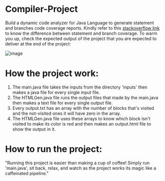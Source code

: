 # Compiler-Project
Build a dynamic code analyzer for Java Language to generate statement and branches
code coverage reports. Kindly refer to this [stackoverflow link](https://stackoverflow.com/questions/14519416/a-difference-between-statement-and-decision-coverage#:~:text=Statement)
 to know the difference
between statement and branch coverage.
To warm you up, check the expected output of the project that you are expected to
deliver at the end of the project:



![image](https://user-images.githubusercontent.com/66525657/233114995-810a6033-032e-49ef-a9c9-12e67397138a.png)


# How the project work:
1. The main.java file takes the inputs from the directory 'inputs' then makes a java file for every single input file.
2. The HTMLGen.java file runs the output files that made by the main.java then makes a text file for every single output file.
3. Every output.txt has an array with the number of blocks that's visited and the not-visited ones it will have zero in the array.
4. The HTMLGen.java file uses these arrays to know which block isn't visited to make its color is red and then makes an output.html file to show the output in it.

# How to run the project:
"Running this project is easier than making a cup of coffee! Simply run 'main.java', sit back, relax, and watch as the project works its magic like a caffeinated pipeline."
